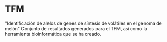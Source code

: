# TFM
"Identificación de alelos de genes de síntesis de volátiles en el genoma de melón"
Conjunto de resultados generados para el TFM, asi como la herramienta bioinformática que se ha creado.
